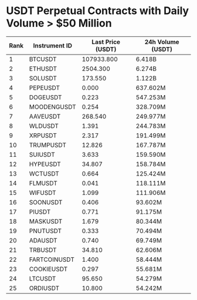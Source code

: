 # USDT Perpetual Contracts with Daily Volume > $50 Million

| Rank | Instrument ID | Last Price (USDT) | 24h Volume (USDT) |
|------|---------------|-------------------|-------------------|
| 1 | BTCUSDT | 107933.800 | 6.418B |
| 2 | ETHUSDT | 2504.300 | 6.274B |
| 3 | SOLUSDT | 173.550 | 1.122B |
| 4 | PEPEUSDT | 0.000 | 637.602M |
| 5 | DOGEUSDT | 0.223 | 547.253M |
| 6 | MOODENGUSDT | 0.254 | 328.709M |
| 7 | AAVEUSDT | 268.540 | 249.977M |
| 8 | WLDUSDT | 1.391 | 244.783M |
| 9 | XRPUSDT | 2.317 | 191.499M |
| 10 | TRUMPUSDT | 12.826 | 167.787M |
| 11 | SUIUSDT | 3.633 | 159.590M |
| 12 | HYPEUSDT | 34.807 | 158.784M |
| 13 | WCTUSDT | 0.664 | 125.424M |
| 14 | FLMUSDT | 0.041 | 118.111M |
| 15 | WIFUSDT | 1.099 | 111.906M |
| 16 | SOONUSDT | 0.406 | 93.602M |
| 17 | PIUSDT | 0.771 | 91.175M |
| 18 | MASKUSDT | 1.679 | 80.344M |
| 19 | PNUTUSDT | 0.333 | 70.494M |
| 20 | ADAUSDT | 0.740 | 69.749M |
| 21 | TRBUSDT | 34.810 | 62.606M |
| 22 | FARTCOINUSDT | 1.400 | 58.444M |
| 23 | COOKIEUSDT | 0.297 | 55.681M |
| 24 | LTCUSDT | 95.650 | 54.279M |
| 25 | ORDIUSDT | 10.800 | 54.242M |
